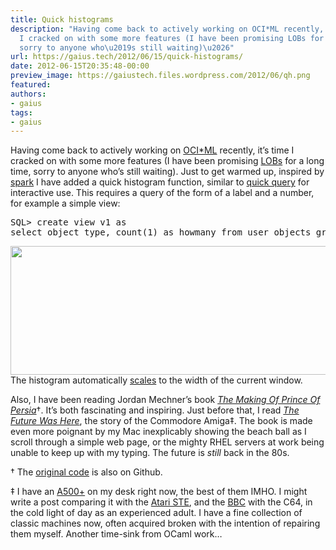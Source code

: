 ```yaml
---
title: Quick histograms
description: "Having come back to actively working on OCI*ML recently, it\u2019s time
  I cracked on with some more features (I have been promising LOBs for a long time,
  sorry to anyone who\u2019s still waiting)\u2026"
url: https://gaius.tech/2012/06/15/quick-histograms/
date: 2012-06-15T20:35:48-00:00
preview_image: https://gaiustech.files.wordpress.com/2012/06/qh.png
featured:
authors:
- gaius
tags:
- gaius
---
```


<p>Having come back to actively working on <a href="http://gaiustech.github.com/ociml/">OCI*ML</a> recently, it&rsquo;s time I cracked on with some more features (I have been promising <a href="http://docs.oracle.com/cd/B28359_01/appdev.111/b28393/adlob_intro.htm#ADLOB001">LOBs</a> for a long time, sorry to anyone who&rsquo;s still waiting). Just to get warmed up, inspired by <a href="http://github.com/holman/spark">spark</a> I have added a quick histogram function, similar to <a href="https://gaiustech.wordpress.com/2011/05/14/ocaml-as-a-sqlplus-replacement/">quick query</a> for interactive use. This requires a query of the form of a label and a number, for example a simple view:</p>
<pre class="brush: sql; title: ; wrap-lines: false; notranslate">
SQL&gt; create view v1 as
select object_type, count(1) as howmany from user_objects group by object_type;
</pre>
<p><a href="https://gaiustech.files.wordpress.com/2012/06/qh.png"><img src="https://gaiustech.files.wordpress.com/2012/06/qh.png?w=640&amp;h=206" loading="lazy" data-attachment-id="2124" data-permalink="https://gaius.tech/2012/06/15/quick-histograms/qh/" data-orig-file="https://gaiustech.files.wordpress.com/2012/06/qh.png" data-orig-size="1065,344" data-comments-opened="1" data-image-meta="{&quot;aperture&quot;:&quot;0&quot;,&quot;credit&quot;:&quot;&quot;,&quot;camera&quot;:&quot;&quot;,&quot;caption&quot;:&quot;&quot;,&quot;created_timestamp&quot;:&quot;0&quot;,&quot;copyright&quot;:&quot;&quot;,&quot;focal_length&quot;:&quot;0&quot;,&quot;iso&quot;:&quot;0&quot;,&quot;shutter_speed&quot;:&quot;0&quot;,&quot;title&quot;:&quot;&quot;}" data-image-title="qh" data-image-description="" data-image-caption="" data-medium-file="https://gaiustech.files.wordpress.com/2012/06/qh.png?w=300" data-large-file="https://gaiustech.files.wordpress.com/2012/06/qh.png?w=640" class="aligncenter size-full wp-image-2124" title="qh" alt="" width="640" height="206" srcset="https://gaiustech.files.wordpress.com/2012/06/qh.png?w=638&amp;h=206 638w, https://gaiustech.files.wordpress.com/2012/06/qh.png?w=150&amp;h=48 150w, https://gaiustech.files.wordpress.com/2012/06/qh.png?w=300&amp;h=97 300w, https://gaiustech.files.wordpress.com/2012/06/qh.png?w=768&amp;h=248 768w, https://gaiustech.files.wordpress.com/2012/06/qh.png?w=1024&amp;h=331 1024w, https://gaiustech.files.wordpress.com/2012/06/qh.png 1065w" sizes="(max-width: 640px) 100vw, 640px"/></a><br/>
The histogram automatically <a href="http://pleac.sourceforge.net/pleac_ocaml/userinterfaces.html">scales</a> to the width of the current window.</p>
<p>Also, I have been reading Jordan Mechner&rsquo;s book <em><a href="http://www.amazon.co.uk/The-Making-Prince-Persia-ebook/dp/B005WUE6Q2/ref=sr_1_1?s=digital-text&amp;ie=UTF8&amp;qid=1333205986&amp;sr=1-1">The Making Of Prince Of Persia</a></em>&dagger;. It&rsquo;s both fascinating and inspiring. Just before that, I read <em><a href="http://www.amazon.co.uk/Future-Here-Platform-Studies-ebook/dp/B007V5BVJG/ref=sr_1_1?s=digital-text&amp;ie=UTF8&amp;qid=1339795151&amp;sr=1-1">The Future Was Here</a></em>, the story of the Commodore Amiga&Dagger;. The book is made even more poignant by my Mac inexplicably showing the beach ball as I scroll through a simple web page, or the mighty RHEL servers at work being unable to keep up with my typing. The future is <em>still</em> back in the 80s.</p>
<p>&dagger; The <a href="http://github.com/jmechner/Prince-of-Persia-Apple-II">original code</a> is also on Github.</p>
<p>&Dagger; I have an <a href="http://en.wikipedia.org/wiki/Amiga_500_Plus">A500+</a> on my desk right now, the best of them IMHO. I might write a post comparing it with the <a href="http://en.wikipedia.org/wiki/Atari_STE#STE_models">Atari STE</a>, and the <a href="https://gaiustech.wordpress.com/2012/01/04/happy-new-year-2/">BBC</a> with the C64, in the cold light of day as an experienced adult. I have a fine collection of classic machines now, often acquired broken with the intention of repairing them myself. Another time-sink from OCaml work&hellip;</p>

